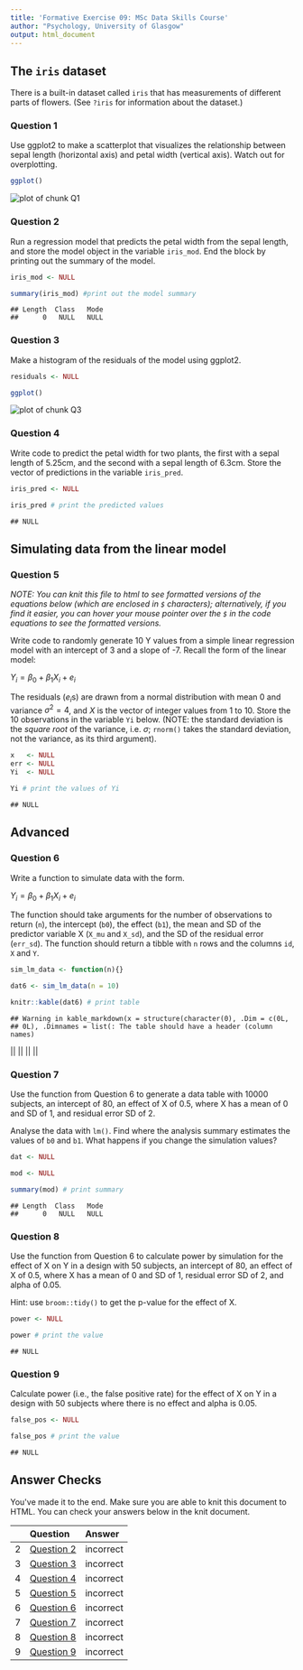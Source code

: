 ```yaml
---
title: 'Formative Exercise 09: MSc Data Skills Course'
author: "Psychology, University of Glasgow"
output: html_document
---
```




## The `iris` dataset

There is a built-in dataset called `iris` that has measurements of different parts of flowers. (See `?iris` for information about the dataset.)


### Question 1

Use ggplot2 to make a scatterplot that visualizes the relationship between sepal length (horizontal axis) and petal width (vertical axis). Watch out for overplotting.


```r
ggplot()
```

![plot of chunk Q1](figure/Q1-1.png)


### Question 2

Run a regression model that predicts the petal width from the sepal length, and store the model object in the variable `iris_mod`.  End the block by printing out the summary of the model.


```r
iris_mod <- NULL

summary(iris_mod) #print out the model summary
```

```
## Length  Class   Mode 
##      0   NULL   NULL
```


### Question 3

Make a histogram of the residuals of the model using ggplot2.


```r
residuals <- NULL

ggplot()
```

![plot of chunk Q3](figure/Q3-1.png)


### Question 4

Write code to predict the petal width for two plants, the first with a sepal length of 5.25cm, and the second with a sepal length of 6.3cm.  Store the vector of predictions in the variable `iris_pred`.


```r
iris_pred <- NULL

iris_pred # print the predicted values
```

```
## NULL
```


## Simulating data from the linear model

### Question 5

*NOTE: You can knit this file to html to see formatted versions of the equations below (which are enclosed in `$` characters); alternatively, if you find it easier, you can hover your mouse pointer over the `$` in the code equations to see the formatted versions.* 

Write code to randomly generate 10 Y values from a simple linear regression model with an intercept of 3 and a slope of -7.  Recall the form of the linear model:

$Y_i = \beta_0 + \beta_1 X_i + e_i$

The residuals ($e_i$s) are drawn from a normal distribution with mean 0 and variance $\sigma^2 = 4$, and $X$ is the vector of integer values from 1 to 10. Store the 10 observations in the variable `Yi` below. (NOTE: the standard deviation is the *square root* of the variance, i.e. $\sigma$; `rnorm()` takes the standard deviation, not the variance, as its third argument).


```r
x   <- NULL
err <- NULL
Yi  <- NULL

Yi # print the values of Yi
```

```
## NULL
```

## Advanced

### Question 6

Write a function to simulate data with the form.

$Y_i = \beta_0 + \beta_1 X_i + e_i$

The function should take arguments for the number of observations to return (`n`), the intercept (`b0`), the effect (`b1`), the mean and SD of the predictor variable X (`X_mu` and `X_sd`), and the SD of the residual error (`err_sd`). The function should return a tibble with `n` rows and the columns `id`, `X` and `Y`.


```r
sim_lm_data <- function(n){}

dat6 <- sim_lm_data(n = 10) 

knitr::kable(dat6) # print table
```

```
## Warning in kable_markdown(x = structure(character(0), .Dim = c(0L,
## 0L), .Dimnames = list(: The table should have a header (column names)
```



||
||
||
||

### Question 7

Use the function from Question 6 to generate a data table with 10000 subjects, an intercept of 80, an effect of X of 0.5, where X has a mean of 0 and SD of 1, and residual error SD of 2.

Analyse the data with `lm()`. Find where the analysis summary estimates the values of `b0` and `b1`. What happens if you change the simulation values?


```r
dat <- NULL

mod <- NULL

summary(mod) # print summary
```

```
## Length  Class   Mode 
##      0   NULL   NULL
```


### Question 8

Use the function from Question 6 to calculate power by simulation for the effect of X on Y in a design with 50 subjects, an intercept of 80, an effect of X of 0.5, where X has a mean of 0 and SD of 1, residual error SD of 2, and alpha of 0.05.

Hint: use `broom::tidy()` to get the p-value for the effect of X.


```r
power <- NULL

power # print the value
```

```
## NULL
```

### Question 9

Calculate power (i.e., the false positive rate) for the effect of X on Y in a design with 50 subjects where there is no effect and alpha is 0.05.


```r
false_pos <- NULL

false_pos # print the value
```

```
## NULL
```



## Answer Checks

You've made it to the end. Make sure you are able to knit this document to HTML. You can check your answers below in the knit document.


|   |Question                             |Answer    |
|:--|:------------------------------------|:---------|
|2  |<a href='#question-2'>Question 2</a> |incorrect |
|3  |<a href='#question-3'>Question 3</a> |incorrect |
|4  |<a href='#question-4'>Question 4</a> |incorrect |
|5  |<a href='#question-5'>Question 5</a> |incorrect |
|6  |<a href='#question-6'>Question 6</a> |incorrect |
|7  |<a href='#question-7'>Question 7</a> |incorrect |
|8  |<a href='#question-8'>Question 8</a> |incorrect |
|9  |<a href='#question-9'>Question 9</a> |incorrect |
